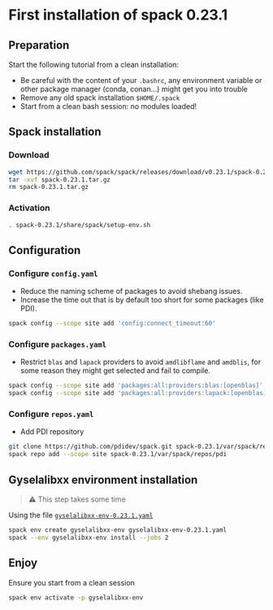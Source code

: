 # First installation of spack 0.23.1

## Preparation

Start the following tutorial from a clean installation:

- Be careful with the content of your `.bashrc`, any environment variable or other package manager (conda, conan...) might get you into trouble
- Remove any old spack installation `$HOME/.spack`
- Start from a clean bash session: no modules loaded!

## Spack installation

### Download

```bash
wget https://github.com/spack/spack/releases/download/v0.23.1/spack-0.23.1.tar.gz
tar -xvf spack-0.23.1.tar.gz
rm spack-0.23.1.tar.gz
```

### Activation

```bash
. spack-0.23.1/share/spack/setup-env.sh
```

## Configuration

### Configure `config.yaml`

- Reduce the naming scheme of packages to avoid shebang issues.
- Increase the time out that is by default too short for some packages (like PDI).

```bash
spack config --scope site add 'config:connect_timeout:60'
```

### Configure `packages.yaml`

- Restrict `blas` and `lapack` providers to avoid `amdlibflame` and `amdblis`, for some reason they might get selected and fail to compile.

```bash
spack config --scope site add 'packages:all:providers:blas:[openblas]'
spack config --scope site add 'packages:all:providers:lapack:[openblas]'
```

### Configure `repos.yaml`

- Add PDI repository

```bash
git clone https://github.com/pdidev/spack.git spack-0.23.1/var/spack/repos/pdi
spack repo add --scope site spack-0.23.1/var/spack/repos/pdi
```

## Gyselalibxx environment installation

> :warning: This step takes some time

Using the file [`gyselalibxx-env-0.23.1.yaml`](https://github.com/gyselax/gyselalibxx/blob/devel/toolchains/spack.gyselalibxx_env/README.md)

```bash
spack env create gyselalibxx-env gyselalibxx-env-0.23.1.yaml
spack --env gyselalibxx-env install --jobs 2
```

## Enjoy

Ensure you start from a clean session

```bash
spack env activate -p gyselalibxx-env
```
